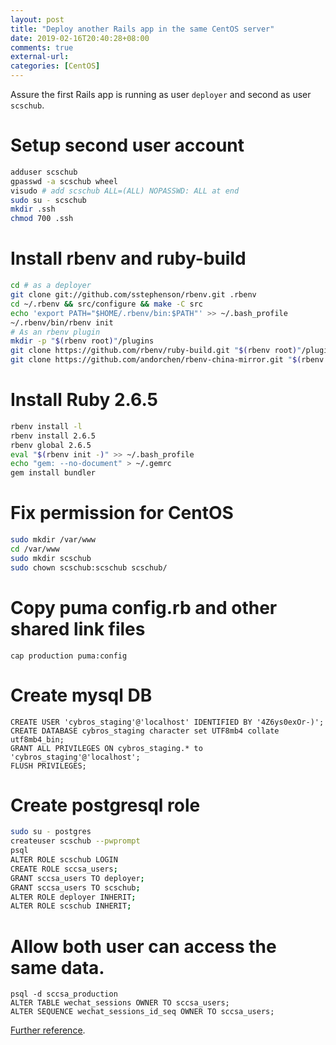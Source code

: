 ```yaml
---
layout: post
title: "Deploy another Rails app in the same CentOS server"
date: 2019-02-16T20:40:28+08:00
comments: true
external-url:
categories: [CentOS]
---
```


Assure the first Rails app is running as user `deployer` and second as user `scschub`.

# Setup second user account

```bash
adduser scschub
gpasswd -a scschub wheel
visudo # add scschub ALL=(ALL) NOPASSWD: ALL at end
sudo su - scschub
mkdir .ssh
chmod 700 .ssh
```

# Install rbenv and ruby-build

```bash
cd # as a deployer
git clone git://github.com/sstephenson/rbenv.git .rbenv
cd ~/.rbenv && src/configure && make -C src
echo 'export PATH="$HOME/.rbenv/bin:$PATH"' >> ~/.bash_profile
~/.rbenv/bin/rbenv init
# As an rbenv plugin
mkdir -p "$(rbenv root)"/plugins
git clone https://github.com/rbenv/ruby-build.git "$(rbenv root)"/plugins/ruby-build
git clone https://github.com/andorchen/rbenv-china-mirror.git "$(rbenv root)"/plugins/rbenv-china-mirror
```

# Install Ruby 2.6.5

```bash
rbenv install -l
rbenv install 2.6.5
rbenv global 2.6.5
eval "$(rbenv init -)" >> ~/.bash_profile
echo "gem: --no-document" > ~/.gemrc
gem install bundler
```

# Fix permission for CentOS

```bash
sudo mkdir /var/www
cd /var/www
sudo mkdir scschub
sudo chown scschub:scschub scschub/
```

# Copy puma config.rb and other shared link files

```
cap production puma:config
```

# Create mysql DB

```
CREATE USER 'cybros_staging'@'localhost' IDENTIFIED BY '4Z6ys0exOr-)';
CREATE DATABASE cybros_staging character set UTF8mb4 collate utf8mb4_bin;
GRANT ALL PRIVILEGES ON cybros_staging.* to 'cybros_staging'@'localhost';
FLUSH PRIVILEGES;
```

# Create postgresql role


```bash
sudo su - postgres
createuser scschub --pwprompt
psql
ALTER ROLE scschub LOGIN
CREATE ROLE sccsa_users;
GRANT sccsa_users TO deployer;
GRANT sccsa_users TO scschub;
ALTER ROLE deployer INHERIT;
ALTER ROLE scschub INHERIT;
```

# Allow both user can access the same data.

```
psql -d sccsa_production
ALTER TABLE wechat_sessions OWNER TO sccsa_users;
ALTER SEQUENCE wechat_sessions_id_seq OWNER TO sccsa_users;
```

[Further reference](https://www.digitalocean.com/community/tutorials/how-to-use-roles-and-manage-grant-permissions-in-postgresql-on-a-vps--2).
